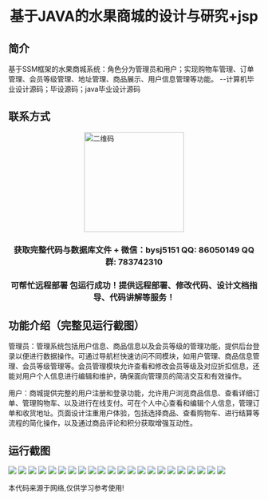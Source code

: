 <p><h1 align="center">基于JAVA的水果商城的设计与研究+jsp</h1></p>

## 简介
基于SSM框架的水果商城系统：角色分为管理员和用户；实现购物车管理、订单管理、会员等级管理、地址管理、商品展示、用户信息管理等功能。    --计算机毕业设计源码；毕设源码；java毕业设计源码


## 联系方式
<img src="https://bs-1329754181.cos.ap-shanghai.myqcloud.com/wx.jpg" alt="二维码" style="display: block; margin: 0 auto;" width="200px">
<p><h3 align="center">获取完整代码与数据库文件 + 微信：bysj5151 QQ: 86050149 QQ群: 783742310</h3></p>
<p><h3 align="center">可帮忙远程部署 包运行成功！提供远程部署、修改代码、设计文档指导、代码讲解等服务！</h3></p>

## 功能介绍（完整见运行截图）
管理员：管理系统包括用户信息、商品信息以及会员等级的管理功能，提供后台登录以便进行数据操作。可通过导航栏快速访问不同模块，如用户管理、商品信息管理、会员等级管理等。会员管理模块允许查看和修改会员等级及对应折扣信息，还能对用户个人信息进行编辑和维护，确保面向管理员的简洁交互和有效操作。

用户：商城提供完整的用户注册和登录功能，允许用户浏览商品信息、查看详细订单、管理购物车、以及进行在线支付。可在个人中心查看和编辑个人信息，管理订单和收货地址。页面设计注重用户体验，包括选择商品、查看购物车、进行结算等流程的简化操作，以及通过商品评论和积分获取增强互动性。


## 运行截图
![](https://bs-1329754181.cos.ap-shanghai.myqcloud.com/ssm/FruitMallSystem/img/001.jpg)
![](https://bs-1329754181.cos.ap-shanghai.myqcloud.com/ssm/FruitMallSystem/img/002.jpg)
![](https://bs-1329754181.cos.ap-shanghai.myqcloud.com/ssm/FruitMallSystem/img/003.jpg)
![](https://bs-1329754181.cos.ap-shanghai.myqcloud.com/ssm/FruitMallSystem/img/004.jpg)
![](https://bs-1329754181.cos.ap-shanghai.myqcloud.com/ssm/FruitMallSystem/img/005.jpg)
![](https://bs-1329754181.cos.ap-shanghai.myqcloud.com/ssm/FruitMallSystem/img/006.jpg)
![](https://bs-1329754181.cos.ap-shanghai.myqcloud.com/ssm/FruitMallSystem/img/007.jpg)
![](https://bs-1329754181.cos.ap-shanghai.myqcloud.com/ssm/FruitMallSystem/img/008.jpg)
![](https://bs-1329754181.cos.ap-shanghai.myqcloud.com/ssm/FruitMallSystem/img/009.jpg)
![](https://bs-1329754181.cos.ap-shanghai.myqcloud.com/ssm/FruitMallSystem/img/010.jpg)
![](https://bs-1329754181.cos.ap-shanghai.myqcloud.com/ssm/FruitMallSystem/img/011.jpg)
![](https://bs-1329754181.cos.ap-shanghai.myqcloud.com/ssm/FruitMallSystem/img/012.jpg)
![](https://bs-1329754181.cos.ap-shanghai.myqcloud.com/ssm/FruitMallSystem/img/013.jpg)
![](https://bs-1329754181.cos.ap-shanghai.myqcloud.com/ssm/FruitMallSystem/img/014.jpg)
![](https://bs-1329754181.cos.ap-shanghai.myqcloud.com/ssm/FruitMallSystem/img/015.jpg)
![](https://bs-1329754181.cos.ap-shanghai.myqcloud.com/ssm/FruitMallSystem/img/016.jpg)
![](https://bs-1329754181.cos.ap-shanghai.myqcloud.com/ssm/FruitMallSystem/img/017.jpg)
![](https://bs-1329754181.cos.ap-shanghai.myqcloud.com/ssm/FruitMallSystem/img/018.jpg)
![](https://bs-1329754181.cos.ap-shanghai.myqcloud.com/ssm/FruitMallSystem/img/019.jpg)
![](https://bs-1329754181.cos.ap-shanghai.myqcloud.com/ssm/FruitMallSystem/img/020.jpg)
![](https://bs-1329754181.cos.ap-shanghai.myqcloud.com/ssm/FruitMallSystem/img/021.jpg)
![](https://bs-1329754181.cos.ap-shanghai.myqcloud.com/ssm/FruitMallSystem/img/022.jpg)

<p>本代码来源于网络,仅供学习参考使用!</p>
